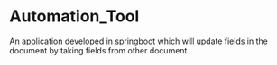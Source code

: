 # Automation_Tool
An application developed in springboot which will update fields in the document by taking fields from other document
